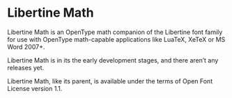 Libertine Math
==============

Libertine Math is an OpenType math companion of the Libertine font family for
use with OpenType math-capable applications like LuaTeX, XeTeX or MS Word
2007+.

Libertine Math is in its the early development stages, and there aren’t any
releases yet.

Libertine Math, like its parent, is available under the terms of Open Font
License version 1.1.
